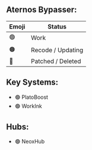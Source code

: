   ## Aternos Bypasser:
| Emoji | Status            |
|-------|-------------------|
| 🟢    | Work              |
| 🟠    | Recode / Updating |
| 🔴    | Patched / Deleted |

## Key Systems:
- 🟢 PlatoBoost
- 🟢 WorkInk

## Hubs:
- 🟢 NeoxHub
